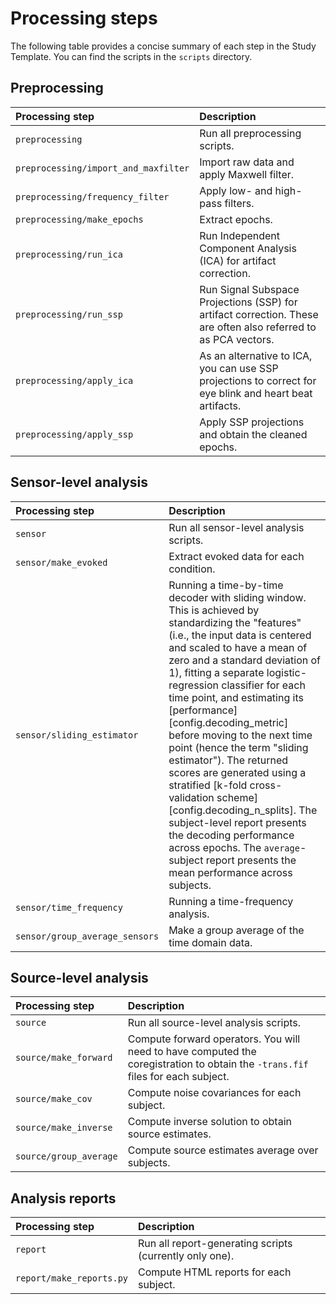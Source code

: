 Processing steps
================

The following table provides a concise summary of each step in the Study
Template. You can find the scripts in the `scripts` directory.

Preprocessing
-------------

| Processing step                      | Description |
|:-------------------------------------|:------------|
| `preprocessing`                      | Run all preprocessing scripts. |
| `preprocessing/import_and_maxfilter` | Import raw data and apply Maxwell filter. |
| `preprocessing/frequency_filter`     | Apply low- and high-pass filters. |
| `preprocessing/make_epochs`          | Extract epochs. |
| `preprocessing/run_ica`              | Run Independent Component Analysis (ICA) for artifact correction. |
| `preprocessing/run_ssp`              | Run Signal Subspace Projections (SSP) for artifact correction. These are often also referred to as PCA vectors. |
| `preprocessing/apply_ica`            | As an alternative to ICA, you can use SSP projections to correct for eye blink and heart beat artifacts. |
| `preprocessing/apply_ssp`            | Apply SSP projections and obtain the cleaned epochs. |

Sensor-level analysis
---------------------

| Processing step                | Description |
|:-------------------------------|:------------|
| `sensor`                       | Run all sensor-level analysis scripts. |
| `sensor/make_evoked`           | Extract evoked data for each condition. |
| `sensor/sliding_estimator`     | Running a time-by-time decoder with sliding window. This is achieved by standardizing the "features" (i.e., the input data is centered and scaled to have a mean of zero and a standard deviation of 1), fitting a separate logistic-regression classifier for each time point, and estimating its [performance][config.decoding_metric] before moving to the next time point (hence the term "sliding estimator"). The returned scores are generated using a stratified [k-fold cross-validation scheme][config.decoding_n_splits]. The subject-level report presents the decoding performance across epochs. The `average`-subject report presents the mean performance across subjects. |
| `sensor/time_frequency`        | Running a time-frequency analysis. |
| `sensor/group_average_sensors` | Make a group average of the time domain data. |

Source-level analysis
---------------------

| Processing step        | Description |
|:-----------------------|:------------|
| `source`               | Run all source-level analysis scripts. |
| `source/make_forward`  | Compute forward operators. You will need to have computed the coregistration to obtain the `-trans.fif` files for each subject. |
| `source/make_cov`      | Compute noise covariances for each subject. |
| `source/make_inverse`  | Compute inverse solution to obtain source estimates. |
| `source/group_average` | Compute source estimates average over subjects. |

Analysis reports
----------------

| Processing step          | Description |
|:-------------------------|:------------|
| `report`                 | Run all report-generating scripts (currently only one). |
| `report/make_reports.py` | Compute HTML reports for each subject. |
